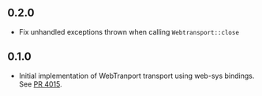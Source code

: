 ## 0.2.0

* Fix unhandled exceptions thrown when calling `Webtransport::close`

## 0.1.0

* Initial implementation of WebTranport transport using web-sys bindings. See [PR 4015].

[PR 4015]: https://github.com/libp2p/rust-libp2p/pull/4015
